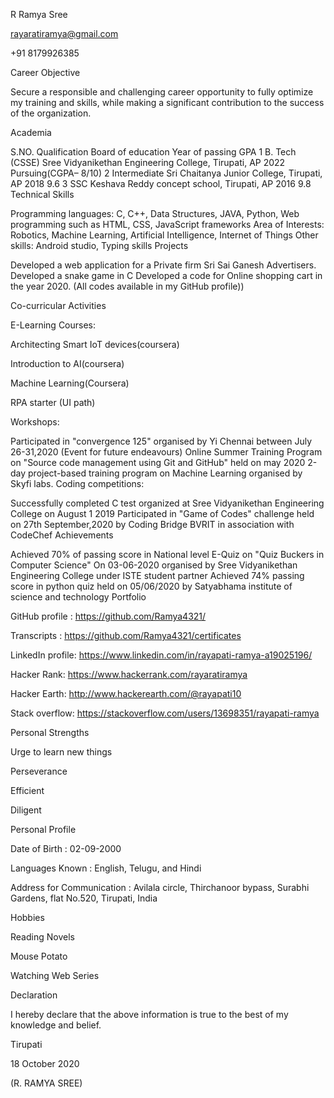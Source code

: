 R Ramya Sree

rayaratiramya@gmail.com

+91 8179926385

Career Objective

Secure a responsible and challenging career opportunity to fully optimize my training and skills, while making a significant contribution to the success of the organization.

Academia

S.NO.	Qualification	Board of education	Year of passing	GPA
1	B. Tech (CSSE)	Sree Vidyanikethan Engineering College, Tirupati, AP	2022	Pursuing(CGPA– 8/10)
2	Intermediate	Sri Chaitanya Junior College, Tirupati, AP	2018	9.6
3	SSC	Keshava Reddy concept school, Tirupati, AP	2016	9.8
Technical Skills

Programming languages: C, C++, Data Structures, JAVA, Python, Web programming such as HTML, CSS, JavaScript frameworks
Area of Interests: Robotics, Machine Learning, Artificial Intelligence, Internet of Things
Other skills: Android studio, Typing skills
Projects

Developed a web application for a Private firm Sri Sai Ganesh Advertisers.
Developed a snake game in C
Developed a code for Online shopping cart in the year 2020.
(All codes available in my GitHub profile))

Co-curricular Activities

E-Learning Courses:

Architecting Smart IoT devices(coursera)

Introduction to AI(coursera)

Machine Learning(Coursera)

RPA starter (UI path)

Workshops:

Participated in "convergence 125" organised by Yi Chennai between July 26-31,2020 (Event for future endeavours)
Online Summer Training Program on "Source code management using Git and GitHub" held on may 2020
2-day project-based training program on Machine Learning organised by Skyfi labs.
Coding competitions:

Successfully completed C test organized at Sree Vidyanikethan Engineering College on August 1 2019
Participated in "Game of Codes" challenge held on 27th September,2020 by Coding Bridge BVRIT in association with CodeChef
Achievements

Achieved 70% of passing score in National level E-Quiz on "Quiz Buckers in Computer Science" On 03-06-2020 organised by Sree Vidyanikethan Engineering College under ISTE student partner
Achieved 74% passing score in python quiz held on 05/06/2020 by Satyabhama institute of science and technology
Portfolio

GitHub profile : https://github.com/Ramya4321/

Transcripts : https://github.com/Ramya4321/certificates

LinkedIn profile: https://www.linkedin.com/in/rayapati-ramya-a19025196/

Hacker Rank: https://www.hackerrank.com/rayaratiramya

Hacker Earth: http://www.hackerearth.com/@rayapati10

Stack overflow: https://stackoverflow.com/users/13698351/rayapati-ramya

Personal Strengths

Urge to learn new things

Perseverance

Efficient

Diligent

Personal Profile

Date of Birth : 02-09-2000

Languages Known : English, Telugu, and Hindi

Address for Communication : Avilala circle, Thirchanoor bypass, Surabhi Gardens, flat No.520, Tirupati, India

Hobbies

Reading Novels

Mouse Potato

Watching Web Series

Declaration

I hereby declare that the above information is true to the best of my knowledge and belief.

Tirupati

18 October 2020

(R. RAMYA SREE)
